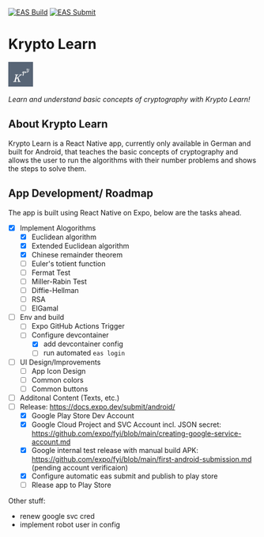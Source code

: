 [![EAS Build](https://github.com/goseind/kryptolearn/actions/workflows/eas-build.yml/badge.svg)](https://github.com/goseind/kryptolearn/actions/workflows/eas-build.yml) [![EAS Submit](https://github.com/goseind/kryptolearn/actions/workflows/eas-submit.yml/badge.svg)](https://github.com/goseind/kryptolearn/actions/workflows/eas-submit.yml)

# Krypto Learn

<img src="kryptolearn/assets/icon.png" alt="drawing" width="50"/>

*Learn and understand basic concepts of cryptography with Krypto Learn!*

## About Krypto Learn

Krypto Learn is a React Native app, currently only available in German and built for Android, that teaches the basic concepts of cryptography and allows the user to run the algorithms with their number problems and shows the steps to solve them.

## App Development/ Roadmap

The app is built using React Native on Expo, below are the tasks ahead.

- [x] Implement Alogorithms
  - [x] Euclidean algorithm
  - [x] Extended Euclidean algorithm
  - [x] Chinese remainder theorem
  - [ ] Euler's totient function
  - [ ] Fermat Test
  - [ ] Miller-Rabin Test
  - [ ] Diffie-Hellman
  - [ ] RSA
  - [ ] ElGamal
- [ ] Env and build
  - [ ] Expo GitHub Actions Trigger
  - [ ] Configure devcontainer
    - [x] add devcontainer config
    - [ ] run automated `eas login`
- [ ] UI Design/Improvements
    - [ ] App Icon Design
    - [ ] Common colors
    - [ ] Common buttons
- [ ] Additonal Content (Texts, etc.)
- [ ] Release: https://docs.expo.dev/submit/android/
  - [x] Google Play Store Dev Account
  - [x] Google Cloud Project and SVC Account incl. JSON secret: https://github.com/expo/fyi/blob/main/creating-google-service-account.md
  - [x] Google internal test release with manual build APK: https://github.com/expo/fyi/blob/main/first-android-submission.md (pending account verificaion)
  - [x] Configure automatic eas submit and publish to play store
  - [ ] Rlease app to Play Store

Other stuff:
- renew google svc cred
- implement robot user in config
